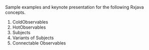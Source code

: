 Sample examples and keynote presentation for the following Rxjava concepts.

1. ColdObservables<br>
2. HotObservables<br>
3. Subjects<br>
4. Variants of Subjects<br>
5. Connectable Observables<br>
